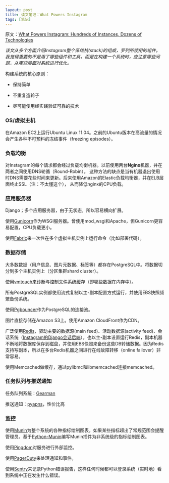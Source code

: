 ```yaml
---
layout: post
title: 读文笔记：What Powers Instagram
tags: [笔记]
---
```


原文：[What Powers Instagram: Hundreds of Instances, Dozens of Technologies](http://instagram-engineering.tumblr.com/post/13649370142/what-powers-instagram-hundreds-of-instances-dozens-of)


*该文从多个方面介绍Instagram整个系统栈(stack)的组成，罗列所使用的组件。我觉得重要的不是用了哪些组件和工具，而是在构建一个系统时，应注意哪些问题，从哪些层面对系统进行优化。*


构建系统的核心原则：


- 保持简单

- 不重复造轮子

- 尽可能使用经实践验证可靠的技术


### OS/虚拟主机

在Amazon EC2上运行Ubuntu Linux 11.04。之前的Ubuntu版本在高流量的情况会产生各种不可预料的冻结事件（freezing episodes）。


### 负载均衡

对Instagram的每个请求都会经过负载均衡机器。以前使用两台**Nginx**机器，并在两者之间使用DNS轮循（Round-Robin）。
这种方法的缺点是当有机器退出使用时DNS需要花些时间来更新。后来使用Amazon的Elastic负载均衡器，并在ELB层面终止SSL（注：不太懂这个），
从而降低nginx的CPU负载。


### 应用服务器

Django；多个应用服务器，由于无状态，所以容易横向扩展。

使用[Gunicorn](http://gunicorn.org/)作为WSGI服务器。曾使用mod_wsgi和Apache，但Gunicorn更容易配置，CPU负载更小。

使用[Fabric](http://fabric.readthedocs.org/en/1.3.3/index.html)来一次性在多个虚拟主机实例上运行命令（比如部署代码）。


### 数据存储

大多数数据（用户信息、图片元数据、标签等）都存在PostgreSQL中。将数据切分到多个主机实例上（分区集群shard cluster）。

使用[vmtouch](http://hoytech.com/vmtouch/)来诊断与控制文件系统缓存（即哪些数据在内存中）。

所有PostgreSQL实例都使用流式复制以主-副本配置方式运行，并使用EBS快照频繁备份系统。

使用[Pgbouncer](http://pgfoundry.org/projects/pgbouncer/)作为PostgreSQL的连接池。

图片直接存储在Amazon S3上。使用Amazon CloudFront作为CDN。

广泛使用[Redis](http://redis.io/)，驱动主要的数据源(main feed)、活动数据源(activity feed)、会话系统（[Instagram的Django会话后端](https://gist.github.com/mikeyk/910392)）。也以主-副本设置运行Redis，副本机器不断地将数据库保存到磁盘，并使用EBS快照来备份这些DB转储数据。因为Redis支持写副本，所以在多台Redis机器之间进行在线故障转移（online failover）非常容易。

使用Memcached做缓存，通过pylibmc和libmemcached连接memcached。


### 任务队列与推送通知

任务队列系统：[Gearman](http://gearman.org/)

推送通知：[pyapns](https://github.com/samuraisam/pyapns)，性价比高


### 监控

使用[Munin](http://munin-monitoring.org/)为整个系统的各种指标绘制图表，如果某些指标超出了常规范围会提醒管理员。基于[Python-Munin](http://samuelks.com/python-munin/)编写Munin插件为非系统级的指标绘制图表。

使用[Pingdom](http://pingdom.com/)对服务进行外部监控。

使用[PagerDuty](http://pagerduty.com/)来处理通知和事件。

使用[Sentry](https://pypi.python.org/pypi/django-sentry)来记录Python错误报告，这样任何时候都可以登录系统（实时地）看到系统中正在发生什么错误。
